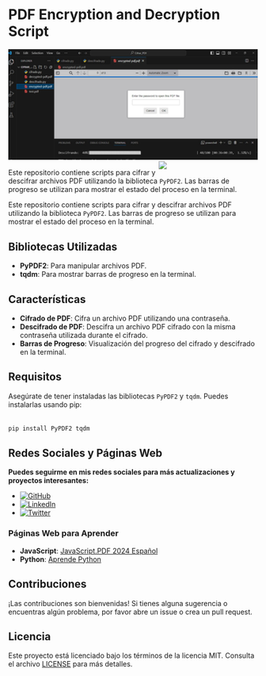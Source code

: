 # PDF Encryption and Decryption Script

![Screenshot](https://github.com/deivid2025/PDF-Encryption-and-Decryption-Script/blob/main/Cifrar_PDf/screenshot.jpg)
<img align='right' src='https://user-images.githubusercontent.com/5713670/87202985-820dcb80-c2b6-11ea-9f56-7ec461c497c3.gif' width='200'>

Este repositorio contiene scripts para cifrar y descifrar archivos PDF utilizando la biblioteca `PyPDF2`. Las barras de progreso se utilizan para mostrar el estado del proceso en la terminal.

Este repositorio contiene scripts para cifrar y descifrar archivos PDF utilizando la biblioteca `PyPDF2`. Las barras de progreso se utilizan para mostrar el estado del proceso en la terminal.

## Bibliotecas Utilizadas

- **PyPDF2**: Para manipular archivos PDF.
- **tqdm**: Para mostrar barras de progreso en la terminal.

## Características

- **Cifrado de PDF**: Cifra un archivo PDF utilizando una contraseña.
- **Descifrado de PDF**: Descifra un archivo PDF cifrado con la misma contraseña utilizada durante el cifrado.
- **Barras de Progreso**: Visualización del progreso del cifrado y descifrado en la terminal.

## Requisitos

Asegúrate de tener instaladas las bibliotecas `PyPDF2` y `tqdm`. Puedes instalarlas usando pip:

```sh

pip install PyPDF2 tqdm


```



## Redes Sociales y Páginas Web

**Puedes seguirme en mis redes sociales para más actualizaciones y proyectos interesantes:**

- [![GitHub](https://img.shields.io/badge/GitHub-%2312100E.svg?style=flat&logo=github&logoColor=white)](https://github.com/tuusuario)
- [![LinkedIn](https://img.shields.io/badge/LinkedIn-%230077B5.svg?style=flat&logo=linkedin&logoColor=white)](https://www.linkedin.com/in/tuusuario)
- [![Twitter](https://img.shields.io/badge/Twitter-%231DA1F2.svg?style=flat&logo=twitter&logoColor=white)](https://twitter.com/tuusuario)

### Páginas Web para Aprender

- **JavaScript**: [JavaScript.PDF 2024 Español](https://eloquentjs-es.thedojo.mx/)
- **Python**: [Aprende Python](https://aprendepython.es)

## Contribuciones

¡Las contribuciones son bienvenidas! Si tienes alguna sugerencia o encuentras algún problema, por favor abre un issue o crea un pull request.

## Licencia

Este proyecto está licenciado bajo los términos de la licencia MIT. Consulta el archivo [LICENSE](LICENSE) para más detalles.

